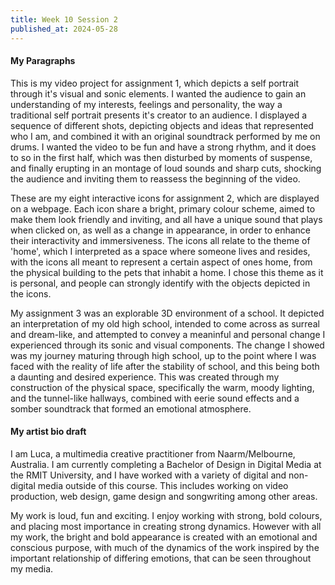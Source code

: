 ```yaml
---
title: Week 10 Session 2
published_at: 2024-05-28
---
```


#### My Paragraphs

This is my video project for assignment 1, which depicts a self portrait through it's visual and sonic elements. I wanted the audience to gain an understanding of my interests, feelings and personality, the way a traditional self portrait presents it's creator to an audience. I displayed a sequence of different shots, depicting objects and ideas that represented who I am, and combined it with an original soundtrack performed by me on drums. I wanted the video to be fun and have a strong rhythm, and it does to so in the first half, which was then disturbed by moments of suspense, and finally erupting in an montage of loud sounds and sharp cuts, shocking the audience and inviting them to reassess the beginning of the video.

These are my eight interactive icons for assignment 2, which are displayed on a webpage. Each icon share a bright, primary colour scheme, aimed to make them look friendly and inviting, and all have a unique sound that plays when clicked on, as well as a change in appearance, in order to enhance their interactivity and immersiveness. The icons all relate to the theme of 'home', which I interpreted as a space where someone lives and resides, with the icons all meant to represent a certain aspect of ones home, from the physical building to the pets that inhabit a home. I chose this theme as it is personal, and people can strongly identify with the objects depicted in the icons.

My assignment 3 was an explorable 3D environment of a school. It depicted an interpretation of my old high school, intended to come across as surreal and dream-like, and attempted to convey a meaninful and personal change I experienced through its sonic and visual components. The change I showed was my journey maturing through high school, up to the point where I was faced with the reality of life after the stability of school, and this being both a daunting and desired experience. This was created through my construction of the physical space, specifically the warm, moody lighting, and the tunnel-like hallways, combined with eerie sound effects and a somber soundtrack that formed an emotional atmosphere.

#### My artist bio draft
I am Luca, a multimedia creative practitioner from Naarm/Melbourne, Australia. I am currently completing a Bachelor of Design in Digital Media at the RMIT University, and I have worked with a variety of digital and non-digital media outside of this course. This includes working on video production, web design, game design and songwriting among other areas.

My work is loud, fun and exciting. I enjoy working with strong, bold colours, and placing most importance in creating strong dynamics. However with all my work, the bright and bold appearance is created with an emotional and conscious purpose, with much of the dynamics of the work inspired by the important relationship of differing emotions, that can be seen throughout my media.